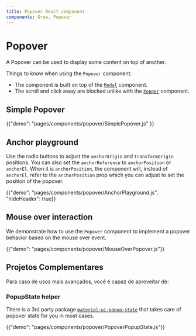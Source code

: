 ```yaml
---
title: Popover React component
components: Grow, Popover
---
```


# Popover

<p class="description">A Popover can be used to display some content on top of another.</p>

Things to know when using the `Popover` component:

- The component is built on top of the [`Modal`](/components/modal/) component.
- The scroll and click away are blocked unlike with the [`Popper`](/components/popper/) component.

## Simple Popover

{{"demo": "pages/components/popover/SimplePopover.js" }}

## Anchor playground

Use the radio buttons to adjust the `anchorOrigin` and `transformOrigin` positions. You can also set the `anchorReference` to `anchorPosition` or `anchorEl`. When it is `anchorPosition`, the component will, instead of `anchorEl`, refer to the `anchorPosition` prop which you can adjust to set the position of the popover.

{{"demo": "pages/components/popover/AnchorPlayground.js", "hideHeader": true}}

## Mouse over interaction

We demonstrate how to use the `Popover` component to implement a popover behavior based on the mouse over event.

{{"demo": "pages/components/popover/MouseOverPopover.js"}}

## Projetos Complementares

Para caso de usos mais avançados, você é capaz de aproveitar de:

### PopupState helper

There is a 3rd party package [`material-ui-popup-state`](https://github.com/jcoreio/material-ui-popup-state) that takes care of popover state for you in most cases.

{{"demo": "pages/components/popover/PopoverPopupState.js"}}